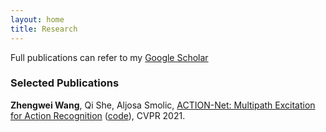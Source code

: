 ```yaml
---
layout: home
title: Research
---
```


Full publications can refer to my [Google Scholar](https://scholar.google.com/citations?user=TaYR7cMAAAAJ&hl=en)

### Selected Publications

**Zhengwei Wang**, Qi She, Aljosa Smolic, [ACTION-Net: Multipath Excitation for Action Recognition](https://arxiv.org/pdf/2103.07372.pdf) ([code](https://github.com/V-Sense/ACTION-Net)), CVPR 2021. 



